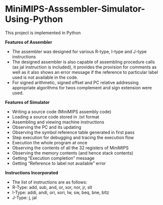 # MiniMIPS-Asssembler-Simulator-Using-Python
This project is implemented in Python </br>

**Features of Assembler**
- The assembler was designed for various R-type, I-type and J-type instructions
- The designed assembler is also capable of assembling procedure calls (as jal instruction is included), it provides the provision for comments as well as it also shows an error message if the reference to particular label used is not available in the code.
- For signed arithmetic, signed offset and PC relative addressing appropriate algorithms for twos complement and sign extension were used.

**Features of Simulator**
- Writing a source code (MiniMIPS assembly code)
- Loading a source code stored in .txt format
- Assembling and viewing machine instructions
- Observing the PC and its updating
- Observing the symbol reference table generated in first pass
- Step execution for debugging and tracing the execution flow
- Execution the whole program at once
- Observing the contents of all the 32 registers of MiniMIPS
- Observing the memory contents (and hence stack contents)
- Getting “Execution completion” message
- Getting “Reference to label not available” error

**Instructions Incorporated**
- The list of instructions are as follows:
- R-Type: add, sub, and, or, xor, nor, jr, slt
- I-Type: addi, andi, ori, xori, lw, sw, beq, bne, bltz
- J-Type: j, jal
